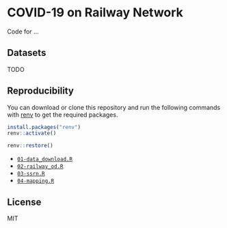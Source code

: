 COVID-19 on Railway Network
============================

Code for ...

## Datasets

TODO

## Reproducibility

You can download or clone this repository and run the following commands with [renv](https://rstudio.github.io/renv/index.html) to get the required packages.

```r
install.packages("renv")
renv::activate()

renv::restore()
```

- [`01-data_download.R`](https://github.com/uribo/covid19railwaynetworkscan/blob/master/workflow/01-data_download.R)
- [`02-railway_od.R`](https://github.com/uribo/covid19railwaynetworkscan/blob/master/workflow/02-railway_od.R)
- [`03-ssrn.R`](https://github.com/uribo/covid19railwaynetworkscan/blob/master/workflow/03-ssrn.R)
- [`04-mapping.R`](https://github.com/uribo/covid19railwaynetworkscan/blob/master/workflow/04-mapping.R)

## License

MIT
